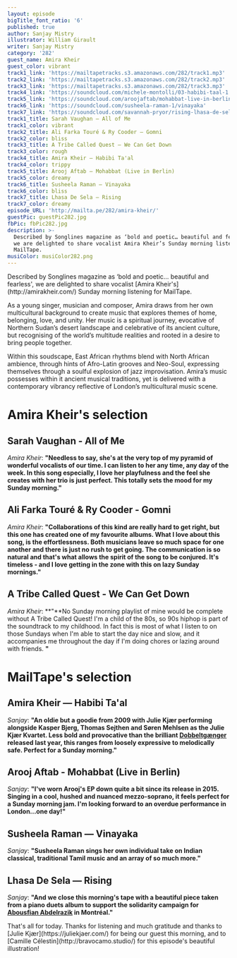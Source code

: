 ```yaml
---
layout: episode
bigTitle_font_ratio: '6'
published: true
author: Sanjay Mistry
illustrator: William Girault
writer: Sanjay Mistry
category: '282'
guest_name: Amira Kheir
guest_color: vibrant
track1_link: 'https://mailtapetracks.s3.amazonaws.com/282/track1.mp3'
track2_link: 'https://mailtapetracks.s3.amazonaws.com/282/track2.mp3'
track3_link: 'https://mailtapetracks.s3.amazonaws.com/282/track3.mp3'
track4_link: 'https://soundcloud.com/michele-montolli/03-habibi-taal-1'
track5_link: 'https://soundcloud.com/aroojaftab/mohabbat-live-in-berlin-wassermusikfestival'
track6_link: 'https://soundcloud.com/susheela-raman-1/vinayaka'
track7_link: 'https://soundcloud.com/savannah-pryor/rising-lhasa-de-sela'
track1_title: Sarah Vaughan – All of Me
track1_color: vibrant
track2_title: Ali Farka Touré & Ry Cooder – Gomni
track2_color: bliss
track3_title: A Tribe Called Quest – We Can Get Down
track3_color: rough
track4_title: Amira Kheir – Habibi Ta'al
track4_color: trippy
track5_title: Arooj Aftab – Mohabbat (Live in Berlin)
track5_color: dreamy
track6_title: Susheela Raman – Vinayaka
track6_color: bliss
track7_title: Lhasa De Sela – Rising
track7_color: dreamy
episode_URL: 'http://mailta.pe/282/amira-kheir/'
guestPic: guestPic282.jpg
fbPic: fbPic282.jpg
description: >-
  Described by Songlines magazine as ‘bold and poetic… beautiful and fearless’,
  we are delighted to share vocalist Amira Kheir’s Sunday morning listening for
  MailTape.
musiColor: musiColor282.png
---
```

<p id="introduction">Described by Songlines magazine as ‘bold and poetic… beautiful and fearless', we are delighted to share vocalist [Amira Kheir's](http://amirakheir.com/) Sunday morning listening for MailTape.</p>
<p>As a young singer, musician and composer, Amira draws from her own multicultural background to create music that explores themes of home, belonging, love, and unity. Her music is a spiritual journey, evocative of Northern Sudan’s desert landscape and celebrative of its ancient culture, but recognising of the world’s multitude realities and rooted in a desire to bring people together.</p>
<p>Within this soudscape, East African rhythms blend with North African ambience, through hints of Afro-Latin grooves and Neo-Soul, expressing themselves through a soulful explosion of jazz improvisation. Amira’s music possesses within it ancient musical traditions, yet is delivered with a contemporary vibrancy reflective of London’s multicultural music scene.</p>


# Amira Kheir's selection


## Sarah Vaughan - All of Me
_Amira Kheir_: **"**Needless to say, she's at the very top of my pyramid of wonderful vocalists of our time. I can listen to her any time, any day of the week. In this song especially, I love her playfulness and the feel she creates with her trio is just perfect. This totally sets the mood for my Sunday morning.**"**

## Ali Farka Touré & Ry Cooder - Gomni
_Amira Kheir_: **"**Collaborations of this kind are really hard to get right, but this one has created one of my favourite albums. What I love about this song, is the effortlessness. Both musicians leave so much space for one another and there is just no rush to get going. The communication is so natural and that's what allows the spirit of the song to be conjured. It's timeless - and I love getting in the zone with this on lazy Sunday mornings.**"**

## A Tribe Called Quest - We Can Get Down
_Amira Kheir_: **"**No Sunday morning playlist of mine would be complete without A Tribe Called Quest! I'm a child of the 80s, so 90s hiphop is part of the soundtrack to my childhood. In fact this is most of what I listen to on those Sundays when I'm able to start the day nice and slow, and it accompanies me throughout the day if I'm doing chores or lazing around with friends. **"**


# MailTape's selection

## Amira Kheir — Habibi Ta'al
_Sanjay_: **"**An oldie but a goodie from 2009 with Julie Kjær performing alongside Kasper Bjerg, Thomas Sejthen and Søren Mehlsen as the Julie Kjær Kvartet. Less bold and provocative than the brilliant [Dobbeltgænger](https://cleanfeed-records.com/product/dobbeltgaeenger/) released last year, this ranges from loosely expressive to melodically safe. Perfect for a Sunday morning.**"**

## Arooj Aftab - Mohabbat (Live in Berlin)
_Sanjay_: **"**I've worn Arooj's EP down quite a bit since its release in 2015. Singing in a cool, hushed and nuanced mezzo-soprano, it feels perfect for a Sunday morning jam. I'm looking forward to an overdue performance in London...one day!**"**

## Susheela Raman — Vinayaka
_Sanjay_: **"**Susheela Raman sings her own individual take on Indian classical, traditional Tamil music and an array of so much more.**"**

## Lhasa De Sela — Rising
_Sanjay_: **"**And we close this morning's tape with a beautiful piece taken from a piano duets album to support the solidarity campaign for [Abousfian Abdelrazik](http://www.peoplescommission.org/en/abdelrazik/) in Montréal.**"**

<p id="outroduction">That's all for today. Thanks for listening and much gratitude and thanks to [Julie Kjær](https://juliekjaer.com/) for being our guest this morning, and to [Camille Célestin](http://bravocamo.studio/) for this episode's beautiful illustration!</p>

